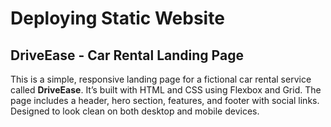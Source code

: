 # Deploying Static Website

## DriveEase - Car Rental Landing Page

This is a simple, responsive landing page for a fictional car rental service called **DriveEase**. It’s built with HTML and CSS using Flexbox and Grid. The page includes a header, hero section, features, and footer with social links. Designed to look clean on both desktop and mobile devices.
